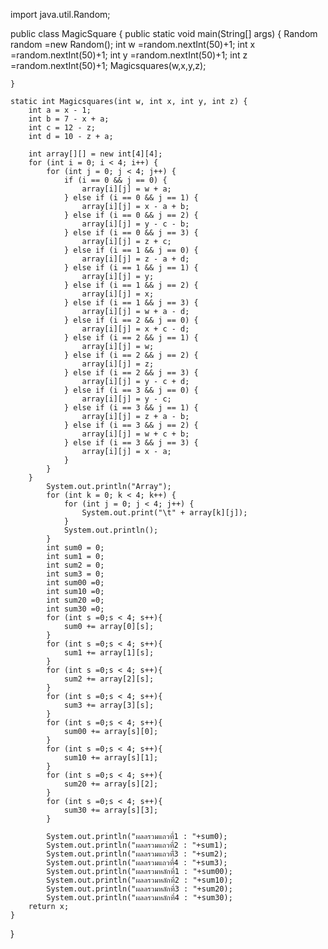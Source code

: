 import java.util.Random;

public class MagicSquare {
    public static void main(String[] args) {
        Random random =new Random();
        int w =random.nextInt(50)+1;
        int x =random.nextInt(50)+1;
        int y =random.nextInt(50)+1;
        int z =random.nextInt(50)+1;
        Magicsquares(w,x,y,z);

    }

    static int Magicsquares(int w, int x, int y, int z) {
        int a = x - 1;
        int b = 7 - x + a;
        int c = 12 - z;
        int d = 10 - z + a;

        int array[][] = new int[4][4];
        for (int i = 0; i < 4; i++) {
            for (int j = 0; j < 4; j++) {
                if (i == 0 && j == 0) {
                    array[i][j] = w + a;
                } else if (i == 0 && j == 1) {
                    array[i][j] = x - a + b;
                } else if (i == 0 && j == 2) {
                    array[i][j] = y - c - b;
                } else if (i == 0 && j == 3) {
                    array[i][j] = z + c;
                } else if (i == 1 && j == 0) {
                    array[i][j] = z - a + d;
                } else if (i == 1 && j == 1) {
                    array[i][j] = y;
                } else if (i == 1 && j == 2) {
                    array[i][j] = x;
                } else if (i == 1 && j == 3) {
                    array[i][j] = w + a - d;
                } else if (i == 2 && j == 0) {
                    array[i][j] = x + c - d;
                } else if (i == 2 && j == 1) {
                    array[i][j] = w;
                } else if (i == 2 && j == 2) {
                    array[i][j] = z;
                } else if (i == 2 && j == 3) {
                    array[i][j] = y - c + d;
                } else if (i == 3 && j == 0) {
                    array[i][j] = y - c;
                } else if (i == 3 && j == 1) {
                    array[i][j] = z + a - b;
                } else if (i == 3 && j == 2) {
                    array[i][j] = w + c + b;
                } else if (i == 3 && j == 3) {
                    array[i][j] = x - a;
                }
            }
        }
            System.out.println("Array");
            for (int k = 0; k < 4; k++) {
                for (int j = 0; j < 4; j++) {
                    System.out.print("\t" + array[k][j]);
                }
                System.out.println();
            }
            int sum0 = 0;
            int sum1 = 0;
            int sum2 = 0;
            int sum3 = 0;
            int sum00 =0;
            int sum10 =0;
            int sum20 =0;
            int sum30 =0;
            for (int s =0;s < 4; s++){
                sum0 += array[0][s];
            }
            for (int s =0;s < 4; s++){
                sum1 += array[1][s];
            }
            for (int s =0;s < 4; s++){
                sum2 += array[2][s];
            }
            for (int s =0;s < 4; s++){
                sum3 += array[3][s];
            }
            for (int s =0;s < 4; s++){
                sum00 += array[s][0];
            }
            for (int s =0;s < 4; s++){
                sum10 += array[s][1];
            }
            for (int s =0;s < 4; s++){
                sum20 += array[s][2];
            }
            for (int s =0;s < 4; s++){
                sum30 += array[s][3];
            }

            System.out.println("ผลลรวมแถวที่1 : "+sum0);
            System.out.println("ผลลรวมแถวที่2 : "+sum1);
            System.out.println("ผลลรวมแถวที่่3 : "+sum2);
            System.out.println("ผลลรวมแถวที่4 : "+sum3);
            System.out.println("ผลลรวมหลักที่1 : "+sum00);
            System.out.println("ผลลรวมหลักที่2 : "+sum10);
            System.out.println("ผลลรวมหลักที่3 : "+sum20);
            System.out.println("ผลลรวมหลักที่4 : "+sum30);
        return x;
    }
}
